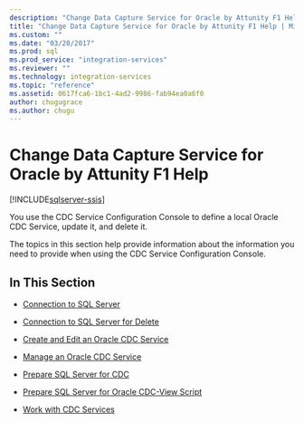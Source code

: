 ```yaml
---
description: "Change Data Capture Service for Oracle by Attunity F1 Help"
title: "Change Data Capture Service for Oracle by Attunity F1 Help | Microsoft Docs"
ms.custom: ""
ms.date: "03/20/2017"
ms.prod: sql
ms.prod_service: "integration-services"
ms.reviewer: ""
ms.technology: integration-services
ms.topic: "reference"
ms.assetid: 0617fca6-1bc1-4ad2-9986-fab94ea0a6f0
author: chugugrace
ms.author: chugu
---
```

# Change Data Capture Service for Oracle by Attunity F1 Help

[!INCLUDE[sqlserver-ssis](../../includes/applies-to-version/sqlserver-ssis.md)]


  You use the CDC Service Configuration Console to define a local Oracle CDC Service, update it, and delete it.  
  
 The topics in this section help provide information about the information you need to provide when using the CDC Service Configuration Console.  
  
## In This Section  
  
-   [Connection to SQL Server](../../integration-services/change-data-capture/connection-to-sql-server.md)  
  
-   [Connection to SQL Server for Delete](../../integration-services/change-data-capture/connection-to-sql-server-for-delete.md)  
  
-   [Create and Edit an Oracle CDC Service](../../integration-services/change-data-capture/create-and-edit-an-oracle-cdc-service.md)  
  
-   [Manage an Oracle CDC Service](../../integration-services/change-data-capture/manage-an-oracle-cdc-service.md)  
  
-   [Prepare SQL Server for CDC](../../integration-services/change-data-capture/prepare-sql-server-for-cdc.md)  
  
-   [Prepare SQL Server for Oracle CDC-View Script](../../integration-services/change-data-capture/prepare-sql-server-for-oracle-cdc-view-script.md)  
  
-   [Work with CDC Services](../../integration-services/change-data-capture/work-with-cdc-services.md)  
  
  
